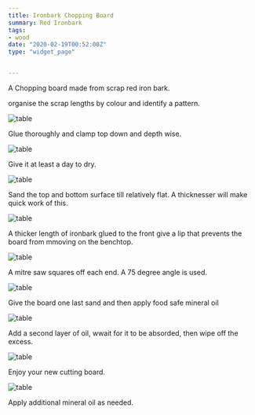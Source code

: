 ```yaml
---
title: Ironbark Chopping Board
summary: Red Ironbark
tags:
- wood
date: "2020-02-19T00:52:00Z"
type: "widget_page" 


---
```


A Chopping board made from scrap red iron bark.


organise the scrap lengths by colour and identify a pattern.

![table](/img/project/chopping/I01.jpg) 

Glue thoroughly and clamp top down and depth wise.

![table](/img/project/chopping/I02.jpg) 

Give it at least a day to dry.

![table](/img/project/chopping/I03.jpg) 

Sand the top and bottom surface till relatively flat. A thicknesser will make quick work of this.

![table](/img/project/chopping/I04.jpg) 

A thicker length of ironbark glued to the front give a lip that prevents the board from mmoving on the benchtop.

![table](/img/project/chopping/I05.jpg) 

A mitre saw squares off each end. A 75 degree angle is used.

![table](/img/project/chopping/I06.jpg) 

Give the board one last sand and then apply food safe mineral oil

![table](/img/project/chopping/I07.jpg) 

Add a second layer of oil, wwait for it to be absorded, then wipe off the excess.

![table](/img/project/chopping/I08.jpg) 

Enjoy your new cutting board.

![table](/img/project/chopping/G3.jpg) 

Apply additional mineral oil as needed.
